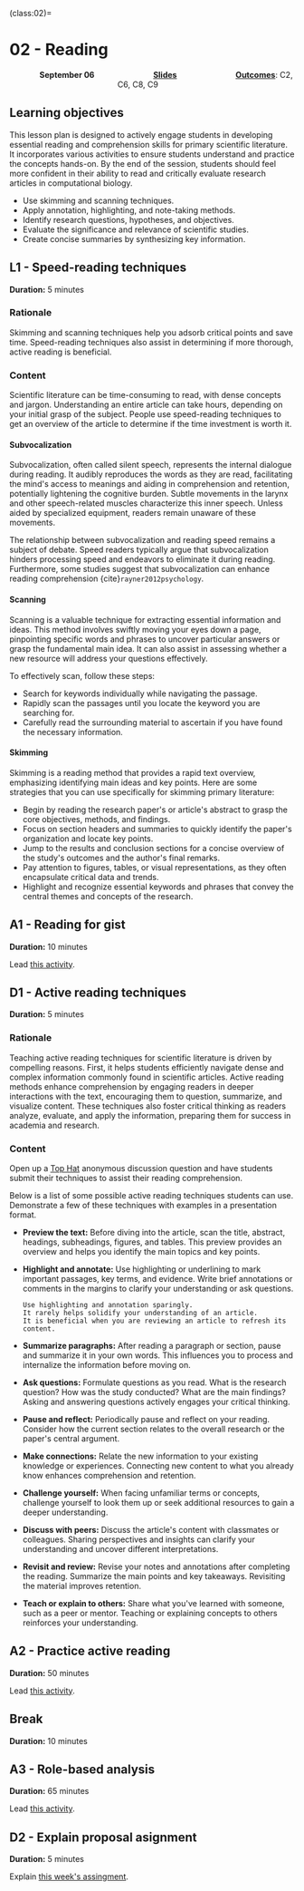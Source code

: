 <!-- file_identifier: 3tlWpgB6vITRAvNd7Gw1 -->
<!-- markdownlint-disable MD041 MD036 MD024 MD022 -->

(class:02)=
# 02 - Reading

<p style="text-align: center;">
    <object hspace="50">
        <b>September 06</b>
    </object>
    <object hspace="50">
        <a href="../slides/slides-02.html"><b>Slides</b></a>
    </object>
    <object hspace="50">
        <a class="reference internal" href="../syllabus.html#course-outcomes"><span class="std std-ref"><strong>Outcomes</strong></span></a>: C2, C6, C8, C9
    </object>
</p>

<!-- https://www.ncbi.nlm.nih.gov/pmc/articles/PMC7392212/ -->

## Learning objectives

This lesson plan is designed to actively engage students in developing essential reading and comprehension skills for primary scientific literature.
It incorporates various activities to ensure students understand and practice the concepts hands-on.
By the end of the session, students should feel more confident in their ability to read and critically evaluate research articles in computational biology.

- Use skimming and scanning techniques.
- Apply annotation, highlighting, and note-taking methods.
- Identify research questions, hypotheses, and objectives.
- Evaluate the significance and relevance of scientific studies.
- Create concise summaries by synthesizing key information.

## L1 - Speed-reading techniques

**Duration:** 5 minutes

### Rationale

Skimming and scanning techniques help you adsorb critical points and save time.
Speed-reading techniques also assist in determining if more thorough, active reading is beneficial.

### Content

Scientific literature can be time-consuming to read, with dense concepts and jargon.
Understanding an entire article can take hours, depending on your initial grasp of the subject.
People use speed-reading techniques to get an overview of the article to determine if the time investment is worth it.

#### Subvocalization

Subvocalization, often called silent speech, represents the internal dialogue during reading.
It audibly reproduces the words as they are read, facilitating the mind's access to meanings and aiding in comprehension and retention, potentially lightening the cognitive burden.
Subtle movements in the larynx and other speech-related muscles characterize this inner speech.
Unless aided by specialized equipment, readers remain unaware of these movements.

The relationship between subvocalization and reading speed remains a subject of debate.
Speed readers typically argue that subvocalization hinders processing speed and endeavors to eliminate it during reading.
Furthermore, some studies suggest that subvocalization can enhance reading comprehension {cite}`rayner2012psychology`.

#### Scanning

Scanning is a valuable technique for extracting essential information and ideas.
This method involves swiftly moving your eyes down a page, pinpointing specific words and phrases to uncover particular answers or grasp the fundamental main idea.
It can also assist in assessing whether a new resource will address your questions effectively.

To effectively scan, follow these steps:

- Search for keywords individually while navigating the passage.
- Rapidly scan the passages until you locate the keyword you are searching for.
- Carefully read the surrounding material to ascertain if you have found the necessary information.

#### Skimming

Skimming is a reading method that provides a rapid text overview, emphasizing identifying main ideas and key points.
Here are some strategies that you can use specifically for skimming primary literature:

- Begin by reading the research paper's or article's abstract to grasp the core objectives, methods, and findings.
- Focus on section headers and summaries to quickly identify the paper's organization and locate key points.
- Jump to the results and conclusion sections for a concise overview of the study's outcomes and the author's final remarks.
- Pay attention to figures, tables, or visual representations, as they often encapsulate critical data and trends.
- Highlight and recognize essential keywords and phrases that convey the central themes and concepts of the research.

## A1 - Reading for gist

**Duration:** 10 minutes

Lead [this activity](activity:read-for-gist).

## D1 - Active reading techniques

**Duration:** 5 minutes

### Rationale

Teaching active reading techniques for scientific literature is driven by compelling reasons.
First, it helps students efficiently navigate dense and complex information commonly found in scientific articles.
Active reading methods enhance comprehension by engaging readers in deeper interactions with the text, encouraging them to question, summarize, and visualize content.
These techniques also foster critical thinking as readers analyze, evaluate, and apply the information, preparing them for success in academia and research.

### Content

Open up a [Top Hat](https://app.tophat.com) anonymous discussion question and have students submit their techniques to assist their reading comprehension.

Below is a list of some possible active reading techniques students can use.
Demonstrate a few of these techniques with examples in a presentation format.

- **Preview the text:**
  Before diving into the article, scan the title, abstract, headings, subheadings, figures, and tables.
  This preview provides an overview and helps you identify the main topics and key points.
- **Highlight and annotate:**
  Use highlighting or underlining to mark important passages, key terms, and evidence.
  Write brief annotations or comments in the margins to clarify your understanding or ask questions.

  ```{warning}
  Use highlighting and annotation sparingly.
  It rarely helps solidify your understanding of an article.
  It is beneficial when you are reviewing an article to refresh its content.
  ```

- **Summarize paragraphs:**
  After reading a paragraph or section, pause and summarize it in your own words.
  This influences you to process and internalize the information before moving on.
- **Ask questions:**
  Formulate questions as you read.
  What is the research question?
  How was the study conducted?
  What are the main findings?
  Asking and answering questions actively engages your critical thinking.
- **Pause and reflect:**
  Periodically pause and reflect on your reading.
  Consider how the current section relates to the overall research or the paper's central argument.
- **Make connections:**
  Relate the new information to your existing knowledge or experiences.
  Connecting new content to what you already know enhances comprehension and retention.
- **Challenge yourself:**
  When facing unfamiliar terms or concepts, challenge yourself to look them up or seek additional resources to gain a deeper understanding.
- **Discuss with peers:**
  Discuss the article's content with classmates or colleagues.
  Sharing perspectives and insights can clarify your understanding and uncover different interpretations.
- **Revisit and review:**
  Revise your notes and annotations after completing the reading.
  Summarize the main points and key takeaways.
  Revisiting the material improves retention.
- **Teach or explain to others:**
  Share what you've learned with someone, such as a peer or mentor.
  Teaching or explaining concepts to others reinforces your understanding.

## A2 - Practice active reading

**Duration:** 50 minutes

Lead [this activity](activity:active-reading).

## Break

**Duration:** 10 minutes

## A3 - Role-based analysis

**Duration:** 65 minutes

Lead [this activity](activity:role-based-analysis).

## D2 - Explain proposal asignment

**Duration:** 5 minutes

Explain [this week's assingment](assignment:02).

